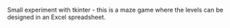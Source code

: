 Small experiment with tkinter - this is a maze game where the levels can be designed in an Excel spreadsheet. 

